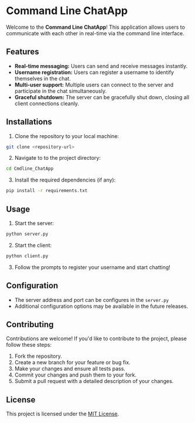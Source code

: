 # Command Line ChatApp

Welcome to the **Command Line ChatApp**! This application allows users to communicate with each other in real-time via the command line interface.

## Features

- **Real-time messaging:** Users can send and receive messages instantly.
- **Username registration:** Users can register a username to identify themselves in the chat.
- **Multi-user support:** Multiple users can connect to the server and participate in the chat simultaneously.
- **Graceful shutdown:** The server can be gracefully shut down, closing all client connections cleanly.

## Installations

1. Clone the repository to your local machine:

```bash
git clone <repository-url>
```

2. Navigate to to the project directory:

```bash
cd Cmdline_ChatApp
```

3. Install the required dependencies (if any):

```bash
pip install -r requirements.txt
```

## Usage

1. Start the server:

```bash
python server.py
```

2. Start the client:

```bash
python client.py
```

3. Follow the prompts to register your username and start chatting!

## Configuration

- The server address and port can be configures in the `server.py`
- Additional configuration options may be available in the future releases.

## Contributing

Contributions are welcome! If you'd like to contribute to the project, please follow these steps:

1. Fork the repository.
2. Create a new branch for your feature or bug fix.
3. Make your changes and ensure all tests pass.
4. Commit your changes and push them to your fork.
5. Submit a pull request with a detailed description of your changes.

## License

This project is licensed under the [MIT License](LICENSE).
